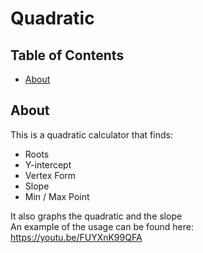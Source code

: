 # Quadratic

## Table of Contents
+ [About](#about)

## About <a name = "about"></a>
<p>
  This is a quadratic calculator that finds:
  <ul>
    <li>Roots</li>
    <li>Y-intercept
    <li>Vertex Form</li>
    <li>Slope</li>
    <li>Min / Max Point</li>
  </ul>
  
  It also graphs the quadratic and the slope
  <br>
  An example of the usage can be found here:
   https://youtu.be/FUYXnK99QFA
  <br>
